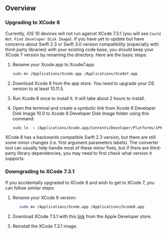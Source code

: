 ## Overview

### Upgrading to XCode 8

Currently, iOS 10 devices will not run against XCode 7.3.1 (you will see `Could Not Find Developer Disk Image`).  If you have yet to update but have concerns about Swift 2.3 or Swift 3.0 version compatibility (especially with third-party libraries) with your existing code base, you should keep your XCode 7 version by renaming the directory.  Here are the basic steps:

1. Rename your Xcode.app to Xcode7.app:

   ```bash
   sudo mv /Applications/Xcode.app /Applications/Xcode7.app
   ```

2. Download Xcode 8 from the app store.  You need to upgrade your OS version to at least 10.11.5.
3. Run Xcode 8 once to install it.  It will take about 2 hours to install.
4. Open the terminal and create a symbolic link from Xcode 8 Developer Disk Image 10.0 to Xcode 8 Developer 
Disk Image folder using this command:

    ```bash 
    sudo ln -s /Applications/Xcode.app/Contents/Developer/Platforms/iPhoneOS.platform/DeviceSupport/10.0\ (14A345)/    /Applications/Xcode7.app/Contents/Developer/Platforms/iPhoneOS.platform/DeviceSupport/10.0
     ```

XCode 8 has a backwards compatible Swift 2.3 version, but there are still some minor changes (i.e. first argument parameters labels).  The converter tool can usually help handle most of these minor fixes, but if there are third-party library dependencies, you may need to first check what version it supports.  

### Downgrading to XCode 7.3.1

If you accidentally upgraded to XCode 8 and wish to get to XCode 7, you can follow similar steps:

1. Rename your XCode 8 version:

   ```bash
      sudo mv /Applications/Xcode.app /Applications/Xcode8.app
   ```

2. Download XCode 7.3.1 with this [link](http://adcdownload.apple.com/Developer_Tools/Xcode_7.3.1/Xcode_7.3.1.dmg) from the Apple Developer store.

3. Reinstall the XCode 7.3.1 image.
